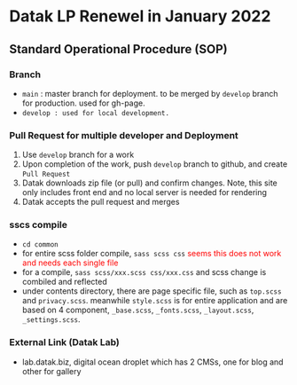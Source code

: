 # Datak LP Renewel in January 2022

## Standard Operational Procedure (SOP)
### Branch
- `main` : master branch for deployment. to be merged by `develop` branch for production. used for gh-page.
- `develop : used for local development.`  
### Pull Request for multiple developer and Deployment
1. Use `develop` branch for a work
1. Upon completion of the work, push `develop` branch to github, and create `Pull Request`
1. Datak downloads zip file (or pull) and confirm changes. Note, this site only includes front end and no local server is needed for rendering
1. Datak accepts the pull request and merges

### sscs compile
- `cd common`
- for entire scss folder compile, `sass scss css` <span style="color:red">seems this does not work and needs each single file</span>
- for a compile, `sass scss/xxx.scss css/xxx.css` and scss change is combiled and reflected
- under contents directory, there are page specific file, such as `top.scss` and `privacy.scss`. meanwhile `style.scss` is for entire application and are based on 4 component, `_base.scss`, `_fonts.scss`, `_layout.scss`, `_settings.scss`.

### External Link (Datak Lab)
- lab.datak.biz, digital ocean droplet which has 2 CMSs, one for blog and other for gallery